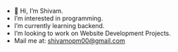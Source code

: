 - 👋 Hi, I’m Shivam.
- I’m interested in programming.
- I’m currently learning backend.
- I’m looking to work on Website Development Projects.
- Mail me at: shivamopm00@gmail.com

<!---
ashes-S/ashes-S is a ✨ special ✨ repository because its `README.md` (this file) appears on your GitHub profile.
You can click the Preview link to take a look at your changes.
--->
